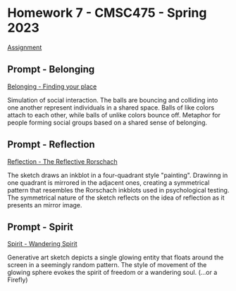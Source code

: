 # Homework 7 - CMSC475 - Spring 2023

[Assignment](https://lowkeylabs.github.io/cmsc475-202320-materials/homework7.html)


## Prompt - Belonging

[Belonging - Finding your place](https://editor.p5js.org/LADIA22/full/rElRnSYjQ)

Simulation of social interaction. The balls are bouncing and colliding into one another represent individuals in a shared space. Balls of like colors attach to each other, while balls of unlike colors bounce off. Metaphor for people forming social groups based on a shared sense of belonging. 

## Prompt - Reflection

[Reflection - The Reflective Rorschach](https://editor.p5js.org/LADIA22/full/YqHrRjpi_)

The sketch draws an inkblot in a four-quadrant style "painting". Drawinng in one quadrant is mirrored in the adjacent ones, creating a symmetrical pattern that resembles the Rorschach inkblots used in psychological testing. The symmetrical nature of the sketch reflects on the idea of reflection as it presents an mirror image.

## Prompt - Spirit

[Spirit - Wandering Spirit](https://editor.p5js.org/LADIA22/full/85u8kcR9I)

Generative art sketch depicts a single glowing entity that floats around the screen in a seemingly random pattern. The style of movement of the glowing sphere evokes the spirit of freedom or a wandering soul. (...or a Firefly)

